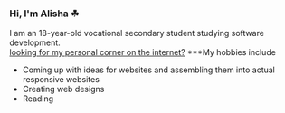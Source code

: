 ### Hi, I'm Alisha ☘

I am an 18-year-old vocational secondary student studying software development.
<br>
<a href="https://alishasoedamah.github.io/">looking for my personal corner on the internet?</a>
***My hobbies include
- Coming up with ideas for websites and assembling them into actual responsive websites
- Creating web designs
- Reading
